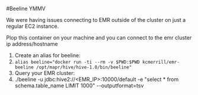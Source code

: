 #Beeline
YMMV

We were having issues connecting to EMR outside of the cluster on just a regular EC2 instance.

Plop this container on your machine and you can connect to the emr cluster ip address/hostname

1. Create an alias for beeline:
  1. `alias beeline="docker run -ti --rm -v $PWD:$PWD kcmerrill/emr-beeline /opt/mapr/hive/hive-1.0/bin/beeline"`
2. Query your EMR cluster:
  2. ./beeline -u jdbc:hive2://<EMR_IP>:10000/default -e "select * from schema.table_name LIMIT 1000" --outputformat=tsv

